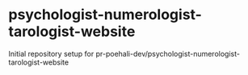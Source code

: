 # psychologist-numerologist-tarologist-website

Initial repository setup for pr-poehali-dev/psychologist-numerologist-tarologist-website